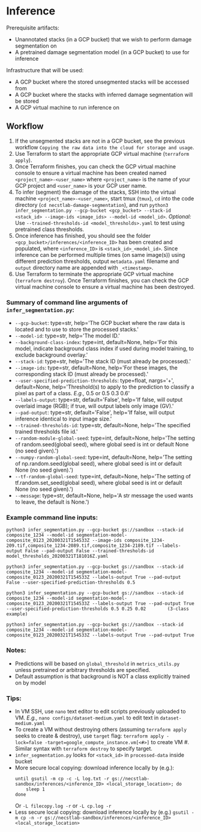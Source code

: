 # Inference

Prerequisite artifacts:
* Unannotated stacks (in a GCP bucket) that we wish to perform damage segmentation on
* A pretrained damage segmentation model (in a GCP bucket) to use for inference

Infrastructure that will be used:
* A GCP bucket where the stored unsegmented stacks will be accessed from
* A GCP bucket where the stacks with inferred damage segmentation will be stored
* A GCP virtual machine to run inference on

## Workflow

1. If the unsegmented stacks are not in a GCP bucket, see the previous workflow `Copying the raw data into the cloud for storage and usage`.
1. Use Terraform to start the appropriate GCP virtual machine (`terraform apply`).
1. Once Terraform finishes, you can check the GCP virtual machine console to ensure a virtual machine has been created named `<project_name>-<user_name>` where `<project_name>` is the name of your GCP project and `<user_name>` is your GCP user name.
1. To infer (segment) the damage of the stacks, SSH into the virtual machine `<project_name>-<user_name>`, start tmux (`tmux`), `cd` into the code directory (`cd necstlab-damage-segmentation`), and run `python3 infer_segmentation.py --gcp-bucket <gcp_bucket> --stack-id <stack_id> --image-ids <image_ids> --model-id <model_id>`. _Optional:_ Use `--trained-thresholds-id <model_thresholds>.yaml` to test using pretrained class thresholds. 
1. Once inference has finished, you should see the folder `<gcp_bucket>/inferences/<inference_ID>` has been created and populated, where `<inference_ID>` is `<stack_id>_<model_id>`.  Since inference can be performed multiple times (on same image(s)) using different prediction thresholds, output `metadata.yaml` filename and `output` directory name are appended with `_<timestamp>`.
1. Use Terraform to terminate the appropriate GCP virtual machine (`terraform destroy`). Once Terraform finishes, you can check the GCP virtual machine console to ensure a virtual machine has been destroyed.

### Summary of command line arguments of `infer_segmentation.py`:

* `--gcp-bucket`:
        type=str,
        help='The GCP bucket where the raw data is located and to use to store the processed stacks.'
* `--model-id`:
        type=str,
        help='The model ID.'
* `--background-class-index`:
        type=int,
        default=None,
        help='For this model, indicate background class index if used during model training, to exclude background overlay.'
* `--stack-id`:
        type=str,
        help='The stack ID (must already be processed).'
* `--image-ids`:
        type=str,
        default=None,
        help='For these images, the corresponding stack ID (must already be processed).'
* `--user-specified-prediction-thresholds`:
        type=float,
        nargs='+',
        default=None,
        help='Threshold(s) to apply to the prediction to classify a pixel as part of a class. _E.g.,_ 0.5 or 0.5 0.3 0.6'
* `--labels-output`:
        type=str,
        default='False',
        help='If false, will output overlaid image (RGB); if true, will output labels only image (GV).'
* `--pad-output`:
        type=str,
        default='False',
        help='If false, will output inference identical to input image size.'
* `--trained-thresholds-id`:
        type=str,
        default=None,
        help='The specified trained thresholds file id.'
* `--random-module-global-seed`:
        type=int,
        default=None,
        help='The setting of random.seed(global seed), where global seed is int or default None (no seed given).')
* `--numpy-random-global-seed`:
        type=int,
        default=None,
        help='The setting of np.random.seed(global seed), where global seed is int or default None (no seed given).')
* `--tf-random-global-seed`:
        type=int,
        default=None,
        help='The setting of tf.random.set_seed(global seed), where global seed is int or default None (no seed given).')
* `--message`:
        type=str,
        default=None,
        help='A str message the used wants to leave, the default is None.')

### Example command line inputs:

```
python3 infer_segmentation.py --gcp-bucket gs://sandbox --stack-id composite_1234 --model-id segmentation-model-composite_0123_20200321T154533Z --image-ids composite_1234-209.tif,composite_1234-2089.tif,composite_1234-2189.tif --labels-output False --pad-output False --trained-thresholds-id model_thresholds_20200321T181016Z.yaml

python3 infer_segmentation.py --gcp-bucket gs://sandbox --stack-id composite_1234 --model-id segmentation-model-composite_0123_20200321T154533Z --labels-output True --pad-output False --user-specified-prediction-thresholds 0.5

python3 infer_segmentation.py --gcp-bucket gs://sandbox --stack-id composite_1234 --model-id segmentation-model-composite_0123_20200321T154533Z --labels-output True --pad-output True --user-specified-prediction-thresholds 0.5 0.25 0.02        (3-class example)

python3 infer_segmentation.py --gcp-bucket gs://sandbox --stack-id composite_1234 --model-id segmentation-model-composite_0123_20200321T154533Z --labels-output True --pad-output True
```

### Notes:

- Predictions will be based on `global_threshold` in `metrics_utils.py` unless pretrained or arbitrary thresholds are specified.
- Default assumption is that background is NOT a class explicitly trained on by model

### Tips:

- In VM SSH, use `nano` text editor to edit scripts previously uploaded to VM. _E.g.,_ `nano configs/dataset-medium.yaml` to edit text in `dataset-medium.yaml`
- To create a VM without destroying others (assuming `terraform apply` seeks to create & destroy), use `target` flag: `terraform apply -lock=false -target=google_compute_instance.vm[<#>]` to create VM #. Similar syntax with `terraform destroy` to specify target. 
- `infer_segmentation.py` looks for `<stack_id>` in `processed-data` inside bucket
- More secure local copying: download inference locally by (e.g.): 
    ```
    until gsutil -m cp -c -L log.txt -r gs://necstlab-sandbox/inferences/<inference_ID> <local_storage_location>; do
        sleep 1
    done
    ```
     Or `-L filecopy.log -r` or `-L cp.log -r`
- Less secure local copying: download inference locally by (e.g.) `gsutil -m cp -n -r gs://necstlab-sandbox/inferences/<inference_ID> <local_storage_location>`
